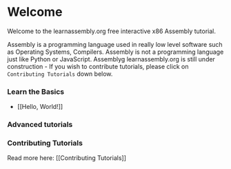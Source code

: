 # Welcome

Welcome to the learnassembly.org free interactive x86 Assembly tutorial.

Assembly is a programming language used in really low level software such as Operating Systems, Compilers. Assembly is not a programming language just like Python or JavaScript. Assemblyg
learnassembly.org is still under construction - If you wish to contribute tutorials, please click on `Contributing Tutorials` down below.

### Learn the Basics

- [[Hello, World!]]

### Advanced tutorials

### Contributing Tutorials

Read more here: [[Contributing Tutorials]]
